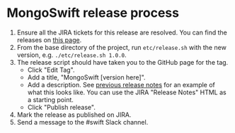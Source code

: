 MongoSwift release process
============================

1. Ensure all the JIRA tickets for this release are resolved. You can find the releases on [this page](https://jira.mongodb.org/projects/SWIFT?selectedItem=com.atlassian.jira.jira-projects-plugin:release-page&status=unreleased).
1. From the base directory of the project, run `etc/release.sh` with the new version, e.g. `./etc/release.sh 1.0.0`.
1. The release script should have taken you to the GitHub page for the tag.
    - Click "Edit Tag".
    - Add a title, "MongoSwift [version here]".
    - Add a description. See [previous release notes](https://github.com/mongodb/mongo-swift-driver/releases/tag/v0.1.0) for an example of what this looks like. You can use the JIRA "Release Notes" HTML as a starting point.
    - Click "Publish release".
1. Mark the release as published on JIRA.
1. Send a message to the #swift Slack channel.

